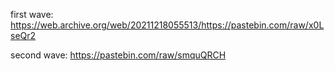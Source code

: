 first wave: https://web.archive.org/web/20211218055513/https://pastebin.com/raw/x0LseQr2

second wave: https://pastebin.com/raw/smquQRCH
